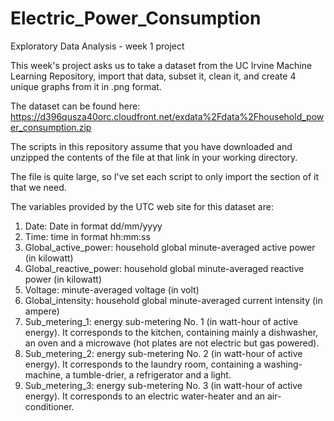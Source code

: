 # Electric_Power_Consumption
Exploratory Data Analysis - week 1 project

This week's project asks us to take a dataset from the UC Irvine Machine Learning Repository, import that data, subset it, clean it, and create 4 unique graphs from it in .png format.

The dataset can be found here: https://d396qusza40orc.cloudfront.net/exdata%2Fdata%2Fhousehold_power_consumption.zip

The scripts in this repository assume that you have downloaded and unzipped the contents of the file at that link in your working directory.

The file is quite large, so I've set each script to only import the section of it that we need. 

The variables provided by the UTC web site for this dataset are:
1. Date: Date in format dd/mm/yyyy
2. Time: time in format hh:mm:ss
3. Global_active_power: household global minute-averaged active power (in kilowatt)
4. Global_reactive_power: household global minute-averaged reactive power (in kilowatt)
5. Voltage: minute-averaged voltage (in volt)
6. Global_intensity: household global minute-averaged current intensity (in ampere)
7. Sub_metering_1: energy sub-metering No. 1 (in watt-hour of active energy). It corresponds to the kitchen, containing mainly a dishwasher, an oven and a microwave (hot plates are not electric but gas powered).
8. Sub_metering_2: energy sub-metering No. 2 (in watt-hour of active energy). It corresponds to the laundry room, containing a washing-machine, a tumble-drier, a refrigerator and a light.
9. Sub_metering_3: energy sub-metering No. 3 (in watt-hour of active energy). It corresponds to an electric water-heater and an air-conditioner.
